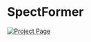 # SpectFormer
[![Project Page](https://img.shields.io/badge/Project%20Page-SpectFormer-B31B1B.svg)](https://badripatro.github.io/SpectFormers/)
